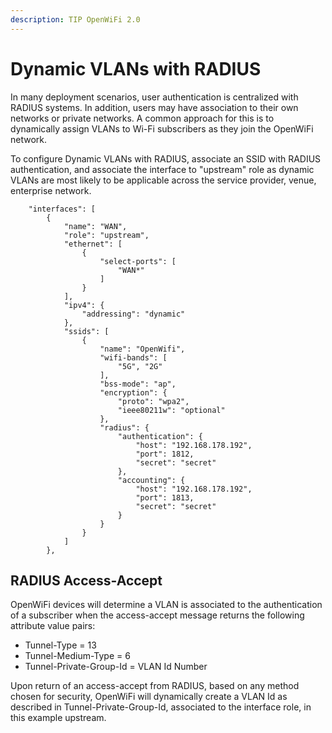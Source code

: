```yaml
---
description: TIP OpenWiFi 2.0
---
```


# Dynamic VLANs with RADIUS

In many deployment scenarios, user authentication is centralized with RADIUS systems. In addition, users may have association to their own networks or private networks. A common approach for this is to dynamically assign VLANs to Wi-Fi subscribers as they join the OpenWiFi network.

To configure Dynamic VLANs with RADIUS, associate an SSID with RADIUS authentication, and associate the interface to "upstream" role as dynamic VLANs are most likely to be applicable across the service provider, venue, enterprise network.

```
    "interfaces": [
        {
            "name": "WAN",
            "role": "upstream",
            "ethernet": [
                {
                    "select-ports": [
                        "WAN*"
                    ]
                }
            ],
            "ipv4": {
                "addressing": "dynamic"
            },
            "ssids": [
                {
                    "name": "OpenWifi",
                    "wifi-bands": [
                        "5G", "2G"
                    ],
                    "bss-mode": "ap",
                    "encryption": {
                        "proto": "wpa2",
                        "ieee80211w": "optional"
                    },
                    "radius": {
                        "authentication": {
                            "host": "192.168.178.192",
                            "port": 1812,
                            "secret": "secret"
                        },
                        "accounting": {
                            "host": "192.168.178.192",
                            "port": 1813,
                            "secret": "secret"
                        }
                    }
                }
            ]
        },
```

## RADIUS Access-Accept

OpenWiFi devices will determine a VLAN is associated to the authentication of a subscriber when the access-accept message returns the following attribute value pairs:

* Tunnel-Type = 13
* Tunnel-Medium-Type = 6
* Tunnel-Private-Group-Id = VLAN Id Number

Upon return of an access-accept from RADIUS, based on any method chosen for security, OpenWiFi will dynamically create a VLAN Id as described in Tunnel-Private-Group-Id, associated to the interface role, in this example upstream.
